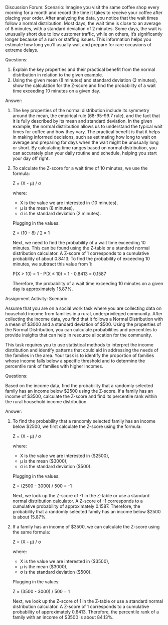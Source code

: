 Discussion Forum:
Scenario:
Imagine you visit the same coffee shop every morning for a month and record the time it takes to receive your coffee after placing your order. After analyzing the data, you notice that the wait times follow a normal distribution. Most days, the wait time is close to an average of 8 minutes, with a standard deviation of 2 minutes. Some days, the wait is unusually short due to low customer traffic, while on others, it’s significantly longer because of a rush or staffing issues. This information helps you estimate how long you’ll usually wait and prepare for rare occasions of extreme delays. 

Questions: 

1. Explain the key properties and their practical benefit from the normal distribution in relation to the given example. 
2. Using the given mean (8 minutes) and standard deviation (2 minutes), show the calculation for the Z-score and find the probability of a wait time exceeding 10 minutes on a given day.

Answer:
1. The key properties of the normal distribution include its symmetry around the mean, the empirical rule (68-95-99.7 rule), and the fact that it is fully described by its mean and standard deviation. In the given example, the normal distribution allows us to understand the typical wait times for coffee and how they vary. The practical benefit is that it helps in making informed decisions, such as estimating how long to wait on average and preparing for days when the wait might be unusually long or short. By calculating time ranges based on normal distribution, you can accurately plan your daily routine and schedule, helping you start your day off right. 

2. To calculate the Z-score for a wait time of 10 minutes, we use the formula:

   Z = (X - μ) / σ

   where:
   - X is the value we are interested in (10 minutes),
   - μ is the mean (8 minutes),
   - σ is the standard deviation (2 minutes).

   Plugging in the values:

   Z = (10 - 8) / 2 = 1

   Next, we need to find the probability of a wait time exceeding 10 minutes. This can be found using the Z-table or a standard normal distribution calculator. A Z-score of 1 corresponds to a cumulative probability of about 0.8413. To find the probability of exceeding 10 minutes, we subtract this value from 1:

   P(X > 10) = 1 - P(X ≤ 10) = 1 - 0.8413 = 0.1587

   Therefore, the probability of a wait time exceeding 10 minutes on a given day is approximately 15.87%.


Assignment Activity:
Scenario:

Assume that you are on a social work task where you are collecting data on household income from families in a rural, underprivileged community. After collecting the income data, you find that it follows a Normal Distribution with a mean of $3000 and a standard deviation of $500. Using the properties of the Normal Distribution, you can calculate probabilities and percentiles to provide insights that can help in resource allocation for the community.  

This task requires you to use statistical methods to interpret the income distribution and identify patterns that could aid in addressing the needs of the families in the area. Your task is to identify the proportion of families whose income falls below a specific threshold and to determine the percentile rank of families with higher incomes. 

Questions: 

Based on the income data, find the probability that a randomly selected family has an income below $2500 using the Z-score. 
If a family has an income of $3500, calculate the Z-score and find its percentile rank within the rural household income distribution. 

Answer:

1. To find the probability that a randomly selected family has an income below $2500, we first calculate the Z-score using the formula:

   Z = (X - μ) / σ

   where:
   - X is the value we are interested in ($2500),
   - μ is the mean ($3000),
   - σ is the standard deviation ($500).

   Plugging in the values:

   Z = (2500 - 3000) / 500 = -1

   Next, we look up the Z-score of -1 in the Z-table or use a standard normal distribution calculator. A Z-score of -1 corresponds to a cumulative probability of approximately 0.1587. 
   Therefore, the probability that a randomly selected family has an income below $2500 is about 15.87%.

2. If a family has an income of $3500, we can calculate the Z-score using the same formula:

   Z = (X - μ) / σ

   where:
   - X is the value we are interested in ($3500),
   - μ is the mean ($3000),
   - σ is the standard deviation ($500).

   Plugging in the values:

   Z = (3500 - 3000) / 500 = 1

   Next, we look up the Z-score of 1 in the Z-table or use a standard normal distribution calculator. A Z-score of 1 corresponds to a cumulative probability of approximately 0.8413.
   Therefore, the percentile rank of a family with an income of $3500 is about 84.13%. 
   
